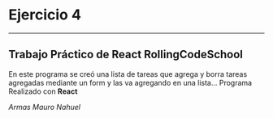# Ejercicio 4
---
## Trabajo Práctico de React RollingCodeSchool

En este programa se creó una lista de tareas que agrega y borra tareas agregadas mediante un form y las va agregando en una lista... Programa Realizado con **React**

*Armas Mauro Nahuel*
